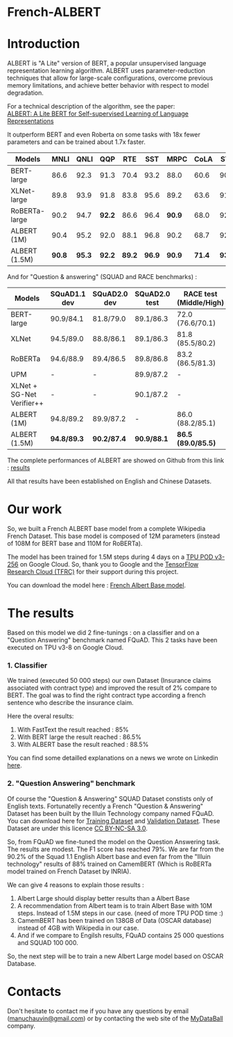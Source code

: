 # French-ALBERT

Introduction
============

ALBERT is "A Lite" version of BERT, a popular unsupervised language representation learning algorithm. ALBERT uses parameter-reduction techniques that allow for large-scale configurations, overcome previous memory limitations, and achieve better behavior with respect to model degradation.

For a technical description of the algorithm, see the paper:  
[ALBERT: A Lite BERT for Self-supervised Learning of Language Representations](https://arxiv.org/abs/1909.11942)

It outperform BERT and even Roberta on some tasks with 18x fewer parameters and can be trained about 1.7x faster.

| Models            | MNLI     | QNLI     | QQP      | RTE      | SST      | MRPC     | CoLA     | STS      |
|-------------------|----------|----------|----------|----------|----------|----------|----------|----------|
| BERT-large        | 86.6     | 92.3     | 91.3     | 70.4     | 93.2     | 88.0     | 60.6     | 90.0     |
| XLNet-large       | 89.8     | 93.9     | 91.8     | 83.8     | 95.6     | 89.2     | 63.6     | 91.8     |
| RoBERTa-large     | 90.2     | 94.7     | **92.2** | 86.6     | 96.4     | **90.9** | 68.0     | 92.4     |
| ALBERT (1M)       | 90.4     | 95.2     | 92.0     | 88.1     | 96.8     | 90.2     | 68.7     | 92.7     |
| ALBERT (1.5M)     | **90.8** | **95.3** | **92.2** | **89.2** | **96.9** | **90.9** | **71.4** | **93.0** |

And for "Question & answering" (SQUAD and RACE benchmarks) :

|Models                    | SQuAD1.1 dev  | SQuAD2.0 dev  | SQuAD2.0 test | RACE test (Middle/High) |
|--------------------------|---------------|---------------|---------------|-------------------------|
|BERT-large                | 90.9/84.1     | 81.8/79.0     | 89.1/86.3     | 72.0 (76.6/70.1)        |
|XLNet                     | 94.5/89.0     | 88.8/86.1     | 89.1/86.3     | 81.8 (85.5/80.2)        |
|RoBERTa                   | 94.6/88.9     | 89.4/86.5     | 89.8/86.8     | 83.2 (86.5/81.3)        |
|UPM                       | -             | -             | 89.9/87.2     | -                       |
|XLNet + SG-Net Verifier++ | -             | -             | 90.1/87.2     | -                       |
|ALBERT (1M)               | 94.8/89.2     | 89.9/87.2     | -             | 86.0 (88.2/85.1)        |
|ALBERT (1.5M)             | **94.8/89.3** | **90.2/87.4** | **90.9/88.1** | **86.5 (89.0/85.5)**    |

The complete performances of ALBERT are showed on Github from this link : [results](https://github.com/google-research/albert#results)

All that results have been established on English and Chinese Datasets. 

Our work
========

So, we built a French ALBERT base model from a complete Wikipedia French Dataset. This base model is composed of 12M parameters (instead of 108M for BERT base and 110M for RoBERTa).

The model has been trained for 1.5M steps during 4 days on a [TPU POD v3-256](https://cloud.google.com/tpu/docs/types-zones) on Google Cloud. So, thank you to Google and the [TensorFlow Research Cloud (TFRC)](https://www.tensorflow.org/tfrc) for their support during this project.

You can download the model here : [French Albert Base model](https://storage.cloud.google.com/french_albert_base/french_albert_base.zip?authuser=1&hl=fr).

The results
===========

Based on this model we did 2 fine-tunings : on a classifier and on a "Question Answering" benchmark named FQuAD.
This 2 tasks have been executed on TPU v3-8 on Google Cloud.

### 1. Classifier

We trained (executed 50 000 steps) our own Dataset (Insurance claims associated with contract type) and improved the result of 2% compare to BERT. The goal was to find the right contract type according a french sentence who describe the insurance claim. 

Here the overal results:
1. With FastText the result reached    : 85%
1. With BERT large the result reached  : 86.5%
1. With ALBERT base the result reached : 88.5%

You can find some detailled explanations on a news we wrote on Linkedin [here](https://www.linkedin.com/pulse/un-exemple-de-cas-dusage-du-traitement-langage-naturel-chauvin/?trackingId=fmFsSTHhRnSJFAekFfhR%2Bw%3D%3D).  

### 2. "Question Answering" benchmark

Of course the "Question & Answering" SQUAD Dataset constists only of English texts. Fortunatelly recently a French "Question & Answering" Dataset has been built by the Illuin Technology company named FQuAD. You can download here for [Training Dataset](https://storage.googleapis.com/illuin/fquad/train.json.zip) and [Validation Dataset](https://storage.googleapis.com/illuin/fquad/valid.json.zip). These Dataset are under this licence [CC BY-NC-SA 3.0](https://creativecommons.org/licenses/by-nc-sa/3.0/fr/#).

So, from FQuAD we fine-tuned the model on the Question Answering task. The results are modest. The F1 score has reached 79%. We are far from the 90.2% of the Squad 1.1 English Albert base and even far from the "Illuin technology" results of 88% trained on CamemBERT (Which is RoBERTa model trained on French Dataset by INRIA).

We can give 4 reasons to explain those results :
1. Albert Large should display better results than a Albert Base
1. A recommendation from Albert team is to train Albert Base with 10M steps. Instead of 1.5M steps in our case. (need of more TPU POD time :)
1. CamemBERT has been trained on 138GB of Data (OSCAR database) instead of 4GB with Wikipedia in our case. 
1. And if we compare to Engilsh results, FQuAD contains 25 000 questions and SQUAD 100 000.  

So, the next step will be to train a new Albert Large model based on OSCAR Database. 

Contacts
========

Don't hesitate to contact me if you have any questions by email (manuchauvin@gmail.com) or by contacting the web site of the [MyDataBall](https://mydataball.com/fr/) company.
